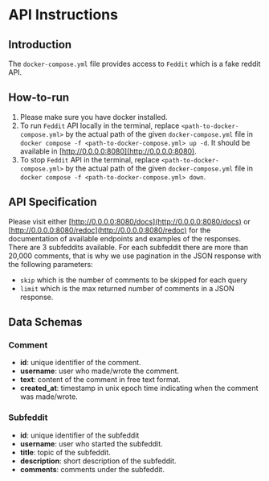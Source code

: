 # API Instructions

## Introduction

The `docker-compose.yml` file provides access to `Feddit` which is a fake reddit API.

## How-to-run

1. Please make sure you have docker installed.
2. To run `Feddit` API locally in the terminal, replace `<path-to-docker-compose.yml>` by the actual path of the given `docker-compose.yml` file in `docker compose -f <path-to-docker-compose.yml> up -d`. It should be available in [http://0.0.0.0:8080](http://0.0.0.0:8080).
3. To stop `Feddit` API in the terminal,  replace `<path-to-docker-compose.yml>` by the actual path of the given `docker-compose.yml` file in `docker compose -f <path-to-docker-compose.yml> down`.

## API Specification

Please visit either [http://0.0.0.0:8080/docs](http://0.0.0.0:8080/docs) or [http://0.0.0.0:8080/redoc](http://0.0.0.0:8080/redoc) for the documentation of available endpoints and examples of the responses.
There are 3 subfeddits available. For each subfeddit there are more than 20,000 comments, that is why we use pagination in the JSON response with the following parameters:

+ `skip` which is the number of comments to be skipped for each query
+ `limit` which is the max returned number of comments in a JSON response.

## Data Schemas

### Comment

+ **id**: unique identifier of the comment.
+ **username**: user who made/wrote the comment.
+ **text**: content of the comment in free text format.
+ **created_at**: timestamp in unix epoch time indicating when the comment was made/wrote.

### Subfeddit

+ **id**: unique identifier of the subfeddit
+ **username**: user who started the subfeddit.
+ **title**: topic of the subfeddit.
+ **description**: short description of the subfeddit.
+ **comments**: comments under the subfeddit.
